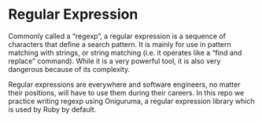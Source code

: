 # Regular Expression

Commonly called a “regexp”, a regular expression is a sequence of characters that define a search pattern. It is mainly for use in pattern matching with strings, or string matching (i.e. it operates like a “find and replace” command). While it is a very powerful tool, it is also very dangerous because of its complexity.

Regular expressions are everywhere and software engineers, no matter their positions, will have to use them during their careers. In this repo we practice writing regexp using Oniguruma, a regular expression library which is used by Ruby by default.


